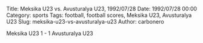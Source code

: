 Title: Meksika U23 vs. Avusturalya U23, 1992/07/28
Date: 1992/07/28 00:00
Category: sports
Tags: football, football scores, Meksika U23, Avusturalya U23
Slug: meksika-u23-vs-avusturalya-u23
Author: carbonero


Meksika U23 1 - 1 Avusturalya U23
